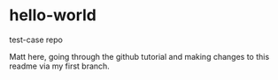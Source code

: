 # hello-world
test-case repo

Matt here, going through the github tutorial and making changes to this readme via my first branch.
